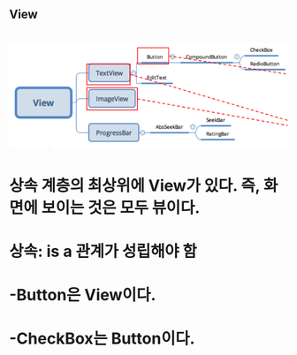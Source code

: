 ##  View
#  
#  ![텍스트](/./img/view.png)
#  
#  상속 계층의 최상위에 View가 있다. 즉, 화면에 보이는 것은 모두 뷰이다.
#  상속: is a 관계가 성립해야 함
#  -Button은 View이다.
#  -CheckBox는 Button이다.


